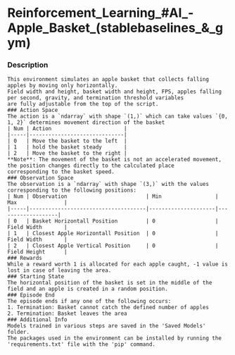 # Reinforcement_Learning_#AI_-Apple_Basket_(stablebaselines_&_gym)

### Description
	This environment simulates an apple basket that collects falling apples by moving only horizontally.
	Field width and height, basket width and height, FPS, apples falling per second, gravity, and termination threshold variables 
	are fully adjustable from the top of the script.
    ### Action Space
    The action is a `ndarray` with shape `(1,)` which can take values `{0, 1, 2}` determines movement direction of the basket
    | Num | Action                       |
    |-----|------------------------------|
    | 0   | Move the basket to the left  |
    | 1   | hold the basket steady       |
    | 2   | Move the basket to the right |
    **Note**: The movement of the basket is not an accelerated movement, the position changes directly to the calculated place 
    corresponding to the basket speed.
    ### Observation Space
    The observation is a `ndarray` with shape `(3,)` with the values corresponding to the following positions:
    | Num | Observation                         | Min                 | Max               |
    |-----|-------------------------------------|---------------------|-------------------|
    | 0   | Basket Horizontall Position         | 0                   | Field Width       |
    | 1   | Closest Apple Horizontall Position  | 0                   | Field Width       |
    | 2   | Closest Apple Vertical Position     | 0                   | Field Height      |
    ### Rewards
    While a reward worth 1 is allocated for each apple caught, -1 value is lost in case of leaving the area.
    ### Starting State
    The horizontal position of the basket is set in the middle of the field and an apple is created in a random position.
    ### Episode End
    The episode ends if any one of the following occurs:
    1. Termination: Basket cannot catch the defined number of apples
    2. Termination: Basket leaves the area
    ### Additional Info
	Models trained in various steps are saved in the 'Saved Models' folder.
	The packages used in the environment can be installed by running the 'requirements.txt' file with the 'pip' command.
